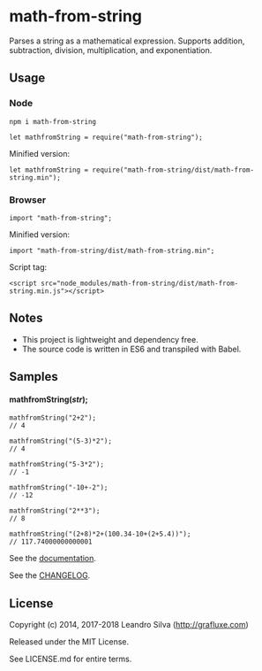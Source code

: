 # math-from-string

Parses a string as a mathematical expression. Supports addition, subtraction, division, multiplication, and exponentiation.

## Usage

### Node

`npm i math-from-string`

```
let mathfromString = require("math-from-string");
```

Minified version:

```
let mathfromString = require("math-from-string/dist/math-from-string.min");
```

### Browser

```
import "math-from-string";
```

Minified version:

```
import "math-from-string/dist/math-from-string.min";
```

Script tag:

```
<script src="node_modules/math-from-string/dist/math-from-string.min.js"></script>
```

## Notes

- This project is lightweight and dependency free.
- The source code is written in ES6 and transpiled with Babel.

## Samples

#### mathfromString(*str*);

```
mathfromString("2+2");
// 4

mathfromString("(5-3)*2");
// 4

mathfromString("5-3*2");
// -1

mathfromString("-10+-2");
// -12

mathfromString("2**3");
// 8

mathfromString("(2+8)*2+(100.34-10+(2+5.4))");
// 117.74000000000001
```

See the [documentation](http://grafluxe.com/o/doc/math-from-string/global.html).

See the [CHANGELOG](https://github.com/grafluxe/math-from-string/blob/master/CHANGELOG.md).

## License

Copyright (c) 2014, 2017-2018 Leandro Silva (http://grafluxe.com)

Released under the MIT License.

See LICENSE.md for entire terms.
